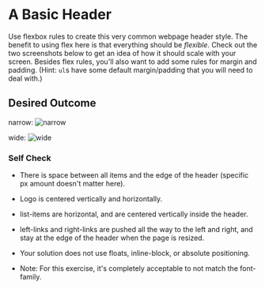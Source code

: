 # A Basic Header

Use flexbox rules to create this very common webpage header style. The benefit to using flex here is that everything 
should be _flexible_. Check out the two screenshots below to get an idea of how it should scale with your screen. 
Besides flex rules, you'll also want to add some rules for margin and padding. (Hint: `ul`s have some default 
margin/padding that you will need to deal with.)

## Desired Outcome

narrow:
![narrow](./desired-outcome-narrow.png)

wide: 
![wide](./desired-outcome-wide.png)

### Self Check
- There is space between all items and the edge of the header (specific px amount doesn't matter here).
- Logo is centered vertically and horizontally.
- list-items are horizontal, and are centered vertically inside the header.
- left-links and right-links are pushed all the way to the left and right, and stay at the edge of the header when the 
page is resized.
- Your solution does not use floats, inline-block, or absolute positioning.

- Note: For this exercise, it's completely acceptable to not match the font-family.